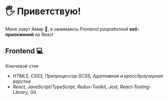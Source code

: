 # 🖐 Приветствую!

Меня зовут Амир 👦,  я занимаюсь *Frontend разработкой* **веб-приложений** на React

## Frontend 💻

*Ключевой стек*

 - *HTML5, CSS3, Препроцессор SCSS, Адаптивная и кроссбраузерная верстка*
 - *React, JavaScript/TypeScript, Redux-Toolkit, Jest, React-Testing-Library, Git*

